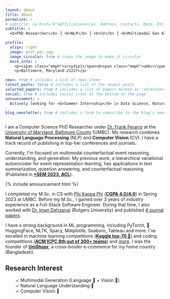 ```yaml
---
layout: about
title: About
permalink: /
# subtitle: <a href='#'>Affiliations</a>. Address. Contacts. Moto. Etc.
subtitle: >
  <b>PhD Researcher</b> ⎟ <b>NLP</b> ⎟ <b>CV</b> ⎟ <b>Multimodal Gen AI</b> ⎟ <b>Data Science</b>

profile:
  align: right
  image: prof_pic.jpg
  image_circular: true # crops the image to make it circular
  more_info: >
    <p><span class="emph">sroydip1</span>@<span class="emph">umbc</span>.<span class="emph">edu</span></p>
    <p>Baltimore, Maryland-21227</p>

news: true # includes a list of news items
latest_posts: false # includes a list of the newest posts
selected_papers: true # includes a list of papers marked as "selected={true}"
social: true # includes social icons at the bottom of the page
announcement: >
  Actively looking for <b>Summer Internship</b> in Data Science, Natural Language Processing, Computer Vision and/or Machine Learning. Please <a href="mailto:sroydip1@umbc.edu" target="_blank">contact me</a> if you have any opportunity.

blog_newsletter: true # includes a form to subscribe to the blog's newsletter
---
```


I am a Computer Science PhD Researcher under [Dr. Frank Ferarro](https://www.csee.umbc.edu/people/faculty/frank-ferraro/) at the [University of Maryland, Baltimore County](https://umbc.edu/) (UMBC). My research combines **Natural Language Processing** (NLP) and **Computer Vision** (CV). I have a track record of publishing in top-tier conferences and journals.

Currently, I'm focused on multimodal counterfactual event reasoning, understanding, and generation. My previous work, a hierarchical variational autoencoder for event representation learning, has applications in text summarization, question answering, and counterfactual reasoning (Published in **[*SEM 2023, ACL](https://aclanthology.org/2023.starsem-1.31?utm_source=roydipta.com&utm_medium=about-page)**).

{% include announcement.html %}

I completed my M.Sc. in CS with [Phi Kappa Phi](https://phikappaphi.meritpages.com/stories/Shubhashis-Roy-Dipta-Inducted-into-The-Honor-Society-of-Phi-Kappa-Phi/107714395) (**[CGPA 4.0/4.0](/assets/pdf/masters_transcript.pdf?utm_source=roydipta.com&utm_medium=about-page)**)  in Spring 2023 at UMBC. Before my M.Sc., I gained over 3 years of industry experience as a Full-Stack Software Engineer. During that time, I also worked with [Dr. Iman Dehzangi](https://cs.camden.rutgers.edu/faculty-staff/iman-dehzangi-ph-d/) (Rutgers University) and published [4 journal papers](/publications?utm_source=roydipta.com&utm_medium=about-page).

I have a strong background in ML programming, including PyTorch, 🤗 HuggingFace, NLTK, Spacy, Matplotlib, Seaborn, Tableau and more. I've excelled in machine learning competitions (**[Kaggle top-70 🥉](/projects/kaggle_bird?utm_source=roydipta.com&utm_medium=about-page)**) and coding competitions (**[ACM ICPC 8th out of 300+ teams](https://icpc.global/regionals/finder/dhaka-2019/standings)**) and [more](/awards?utm_source=roydipta.com&utm_medium=about-page). I was the founder of **[UniShopr](https://unishopr.com)**, a cross-border e-commerce for my home country (Bangladesh).


## Research Interest

&nbsp;&nbsp;&nbsp;&nbsp;&nbsp;&nbsp;&nbsp;&nbsp;✓ Multimodal Generation (Language 📖 + Vision 👀)  
&nbsp;&nbsp;&nbsp;&nbsp;&nbsp;&nbsp;&nbsp;&nbsp;✓ Natural Language Understanding 📖  
&nbsp;&nbsp;&nbsp;&nbsp;&nbsp;&nbsp;&nbsp;&nbsp;✓ Computer Vision 👀
